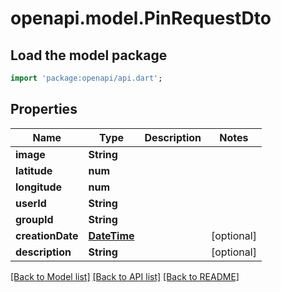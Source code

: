 # openapi.model.PinRequestDto

## Load the model package
```dart
import 'package:openapi/api.dart';
```

## Properties
Name | Type | Description | Notes
------------ | ------------- | ------------- | -------------
**image** | **String** |  | 
**latitude** | **num** |  | 
**longitude** | **num** |  | 
**userId** | **String** |  | 
**groupId** | **String** |  | 
**creationDate** | [**DateTime**](DateTime.md) |  | [optional] 
**description** | **String** |  | [optional] 

[[Back to Model list]](../README.md#documentation-for-models) [[Back to API list]](../README.md#documentation-for-api-endpoints) [[Back to README]](../README.md)


